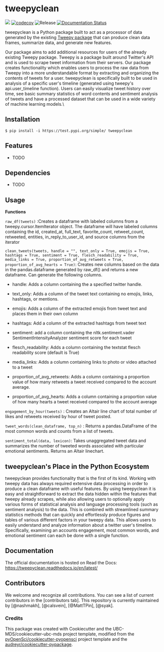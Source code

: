 # tweepyclean

![](https://github.com/syadk/tweepyclean/workflows/build/badge.svg) [![codecov](https://codecov.io/gh/syadk/tweepyclean/branch/main/graph/badge.svg)](https://codecov.io/gh/syadk/tweepyclean) ![Release](https://github.com/syadk/tweepyclean/workflows/Release/badge.svg) [![Documentation Status](https://readthedocs.org/projects/tweepyclean/badge/?version=latest)](https://tweepyclean.readthedocs.io/en/latest/?badge=latest)

tweepyclean is a Python package built to act as a processor of data generated by the existing [Tweepy package](https://www.tweepy.org/) that can produce clean data frames, summarize data, and generate new features.

Our package aims to add additional resources for users of the already existing Tweepy package. Tweepy is a package built around Twitter's API and is used to scrape tweet information from their servers. Our package creates functionality which enables users to process the raw data from Tweepy into a more understandable format by extracting and organizing the contents of tweets for a user. tweepyclean is specifically built to be used in analysis of a specific user's timeline (generated using tweepy's api.user\_timeline function). Users can easily visualize tweet history over time, see basic summary statistics of word contents and sentiment analysis of tweets and have a processed dataset that can be used in a wide variety of machine learning models.\

## Installation

``` {.bash}
$ pip install -i https://test.pypi.org/simple/ tweepyclean
```

## Features

-   TODO

## Dependencies

-   TODO

## Usage

**Functions**

`raw_df(tweets)` :Creates a dataframe with labeled columns from a tweepy.cursor.ItemIterator object. The dataframe will have labeled columns containing the id, created\_at, full\_text, favorite\_count, retweet\_count, retweeted, entities, in\_reply\_to\_user\_id, and source columns from the iterator

`clean_tweets(tweets, handle = "", text_only = True, emojis = True, hashtags = True, sentiment = True, flesch_readability = True, media_links = True, proportion_of_avg_retweets = True, proportion_of_avg_hearts = True)`: Creates new columns based on the data in the pandas.dataframe generated by raw\_df() and returns a new dataframe. Can generate the following columns.

-   handle: Adds a column containing the a specified twitter handle.

-   text\_only: Adds a column of the tweet text containing no emojis, links, hashtags, or mentions.

-   emojis: Adds a column of the extracted emojis from tweet text and places them in their own column

-   hashtags: Add a column of the extracted hashtags from tweet text

-   sentiment: add a column containing the nltk.sentiment.vader SentimentIntensityAnalyzer sentiment score for each tweet

-   flesch\_readability: Adds a column containing the textstat flesch readability score (default is True)

-   media\_links: Adds a column containing links to photo or video attached to a tweet

-   proportion\_of\_avg\_retweets: Adds a column containing a proportion value of how many retweets a tweet received compared to the account average.

-   proportion\_of\_avg\_hearts: Adds a column containing a proportion value of how many hearts a tweet received compared to the account average

`engagement_by_hour(tweets)` : Creates an Altair line chart of total number of likes and retweets received by hour of tweet posted.

`tweet_words(clean_dataframe, top_n)` : Returns a pandas.DataFrame of the most common words and counts from a list of tweets.

`sentiment_total(data, lexicon)`: Takes unaggregated tweet data and summarizes the number of tweeted words associated with particular emotional sentiments. Returns an Altair linechart.

## tweepyclean's Place in the Python Ecosystem

tweepyclean provides functionality that is the first of its kind. Working with tweepy data has always required extensive data processing in order to produce a clean dataframe with useful features. By using tweepyclean it is easy and straightforward to extract the data hidden within the features that tweepy already scrapes, while also allowing users to optionally apply various forms of statistical analysis and language processing tools (such as sentiment analysis) to the data. This is combined with streamlined summary statistics methods that can quickly and effortlessly produce figures and tables of various different factors in your tweepy data. This allows users to easily understand and analyze information about a twitter user's timeline. Specifically, examining an accounts engagement, most common words, and emotional sentiment can each be done with a single function.

## Documentation

The official documentation is hosted on Read the Docs: <https://tweepyclean.readthedocs.io/en/latest/>

## Contributors

We welcome and recognize all contributions. You can see a list of current contributors in the [contributors tab]. This repository is currently maintained by [@nashmakh], [@calsvein], [@MattTPin], [@syak].

### Credits

This package was created with Cookiecutter and the UBC-MDS/cookiecutter-ubc-mds project template, modified from the [pyOpenSci/cookiecutter-pyopensci](https://github.com/pyOpenSci/cookiecutter-pyopensci) project template and the [audreyr/cookiecutter-pypackage](https://github.com/audreyr/cookiecutter-pypackage).

